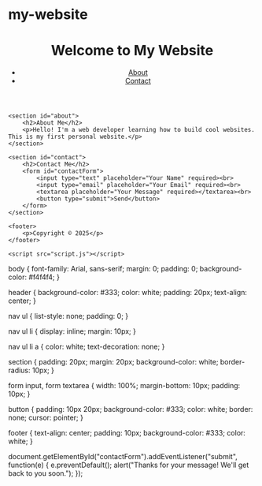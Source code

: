 # my-website
<!DOCTYPE html>
<html lang="en">
<head>
    <meta charset="UTF-8">
    <title>My Personal Website</title>
    <link rel="stylesheet" href="style.css">
</head>
<body>
    <header>
        <h1>Welcome to My Website</h1>
        <nav>
            <ul>
                <li><a href="#about">About</a></li>
                <li><a href="#contact">Contact</a></li>
            </ul>
        </nav>
    </header>

    <section id="about">
        <h2>About Me</h2>
        <p>Hello! I'm a web developer learning how to build cool websites. This is my first personal website.</p>
    </section>

    <section id="contact">
        <h2>Contact Me</h2>
        <form id="contactForm">
            <input type="text" placeholder="Your Name" required><br>
            <input type="email" placeholder="Your Email" required><br>
            <textarea placeholder="Your Message" required></textarea><br>
            <button type="submit">Send</button>
        </form>
    </section>

    <footer>
        <p>Copyright © 2025</p>
    </footer>

    <script src="script.js"></script>
</body>
</html>

body {
    font-family: Arial, sans-serif;
    margin: 0;
    padding: 0;
    background-color: #f4f4f4;
}

header {
    background-color: #333;
    color: white;
    padding: 20px;
    text-align: center;
}

nav ul {
    list-style: none;
    padding: 0;
}

nav ul li {
    display: inline;
    margin: 10px;
}

nav ul li a {
    color: white;
    text-decoration: none;
}

section {
    padding: 20px;
    margin: 20px;
    background-color: white;
    border-radius: 10px;
}

form input, form textarea {
    width: 100%;
    margin-bottom: 10px;
    padding: 10px;
}

button {
    padding: 10px 20px;
    background-color: #333;
    color: white;
    border: none;
    cursor: pointer;
}

footer {
    text-align: center;
    padding: 10px;
    background-color: #333;
    color: white;
}

document.getElementById("contactForm").addEventListener("submit", function(e) {
    e.preventDefault();
    alert("Thanks for your message! We'll get back to you soon.");
});
